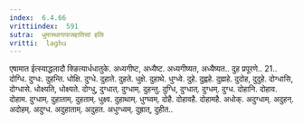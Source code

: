 ```yaml
---
index:  6.4.66
vrittiindex:  591
sutra:  धुमास्थागापाजहातिसां हलि
vritti:  laghu 
---
```


एषामात ईत्स्याद्धलादौ क्ङित्यार्धधातुके. अध्यगीष्ट, अध्यैष्ट. अध्यगीष्यत, अध्यैष्यत.. दुह प्रपूरणे.. 21.. दोग्धि. दुग्धः. दुहन्ति. धोक्षि. दुग्धे. दुहाते. दुहते. धुक्षे. दुहाथे. धुग्ध्वे. दुहे. दुह्वहे. दुह्महे. दुदोह, दुदुहे. दोग्धासि, दोग्धासे. धोक्ष्यति, धोक्ष्यते. दोग्धु, दुग्धात्. दुग्धाम्. दुहन्तु. दुग्धि, दुग्धात्. दुग्धम्. दुग्ध. दोहानि. दोहाव. दोहाम. दुग्धाम्. दुहाताम्. दुहताम्. धुक्ष्व. दुहाथाम्. धुग्घ्वम्. दोहै. दोहावहै. दोहामहै. अधोक्. अदुग्धाम्. अदुहन्. अदोहम्. अदुग्ध. अदुहाताम्. अदुहत. अधुग्ध्वम्. दुह्रात्, दुहीत..

